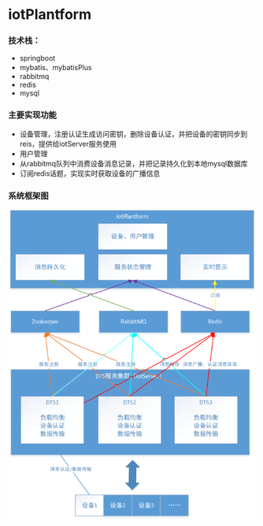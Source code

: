 # iotPlantform
### 技术栈：
- springboot
- mybatis、mybatisPlus
- rabbitmq
- redis
- mysql
### 主要实现功能
- 设备管理，注册认证生成访问密钥，删除设备认证，并把设备的密钥同步到reis，提供给iotServer服务使用
- 用户管理
- 从rabbitmq队列中消费设备消息记录，并把记录持久化到本地mysql数据库
- 订阅redis话题，实现实时获取设备的广播信息

### 系统框架图
![系统框架图](img/system.png)


